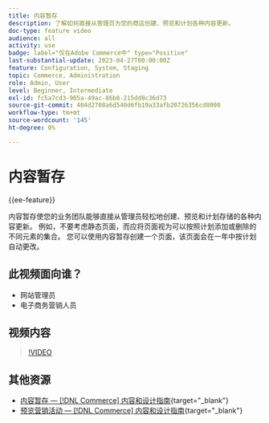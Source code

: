 ```yaml
---
title: 内容暂存
description: 了解如何直接从管理员为您的商店创建、预览和计划各种内容更新。
doc-type: feature video
audience: all
activity: use
badge: label="仅在Adobe Commerce中" type="Positive"
last-substantial-update: 2023-04-27T00:00:00Z
feature: Configuration, System, Staging
topic: Commerce, Administration
role: Admin, User
level: Beginner, Intermediate
exl-id: fc5a7cd3-905a-49ac-86b8-215dd8c36d73
source-git-commit: 404d2708a6d540d6fb19a33afb20726356cd8000
workflow-type: tm+mt
source-wordcount: '145'
ht-degree: 0%

---
```


# 内容暂存

{{ee-feature}}

内容暂存使您的业务团队能够直接从管理员轻松地创建、预览和计划存储的各种内容更新。 例如，不要考虑静态页面，而应将页面视为可以按照计划添加或删除的不同元素的集合。 您可以使用内容暂存创建一个页面，该页面会在一年中按计划自动更改。

## 此视频面向谁？

- 网站管理员
- 电子商务营销人员

## 视频内容

>[!VIDEO](https://video.tv.adobe.com/v/343784?quality=12&learn=on)

## 其他资源

- [内容暂存 —  [!DNL Commerce] 内容和设计指南](https://experienceleague.adobe.com/docs/commerce-admin/content-design/staging/content-staging.html){target="_blank"}
- [预览营销活动 —  [!DNL Commerce] 内容和设计指南](https://experienceleague.adobe.com/docs/commerce-admin/content-design/staging/content-staging-preview.html){target="_blank"}
